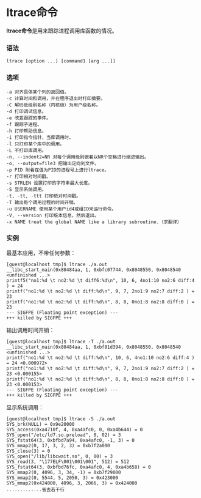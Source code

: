 # ltrace命令


**ltrace命令**是用来跟踪进程调用库函数的情况。 

### 语法  
    ltrace [option ...] [command1 [arg ...]]

### 选项  
    -a 对齐具体某个列的返回值。
    -c 计算时间和调用，并在程序退出时打印摘要。
    -C 解码低级别名称（内核级）为用户级名称。
    -d 打印调试信息。
    -e 改变跟踪的事件。
    -f 跟踪子进程。
    -h 打印帮助信息。
    -i 打印指令指针，当库调用时。
    -l 只打印某个库中的调用。
    -L 不打印库调用。
    -n, --indent2=NR 对每个调用级别嵌套以NR个空格进行缩进输出。
    -o, --output=file3 把输出定向到文件。
    -p PID 附着在值为PID的进程号上进行ltrace。
    -r 打印相对时间戳。
    -s STRLEN 设置打印的字符串最大长度。
    -S 显示系统调用。
    -t, -tt, -ttt 打印绝对时间戳。
    -T 输出每个调用过程的时间开销。
    -u USERNAME 使用某个用户id4或组ID来运行命令。
    -V, --version 打印版本信息，然后退出。
    -x NAME treat the global NAME like a library subroutine.（求翻译）

### 实例  
最基本应用，不带任何参数： 

    [guest@localhost tmp]$ ltrace ./a.out
    __libc_start_main(0x80484aa, 1, 0xbfc07744, 0x8048550, 0x8048540 <unfinished ...>
    printf5("no1:%d \t no2:%d \t diff6:%d\n", 10, 6, 4no1:10 no2:6 diff:4 ) = 24
    printf("no1:%d \t no2:%d \t diff:%d\n", 9, 7, 2no1:9 no2:7 diff:2 ) = 23
    printf("no1:%d \t no2:%d \t diff:%d\n", 8, 8, 0no1:8 no2:8 diff:0 ) = 23
    --- SIGFPE (Floating point exception) ---
    +++ killed by SIGFPE +++

输出调用时间开销： 

    [guest@localhost tmp]$ ltrace -T ./a.out
    __libc_start_main(0x80484aa, 1, 0xbf81d394, 0x8048550, 0x8048540 <unfinished ...>
    printf("no1:%d \t no2:%d \t diff:%d\n", 10, 6, 4no1:10 no2:6 diff:4 ) = 24 <0.000972>
    printf("no1:%d \t no2:%d \t diff:%d\n", 9, 7, 2no1:9 no2:7 diff:2 ) = 23 <0.000155>
    printf("no1:%d \t no2:%d \t diff:%d\n", 8, 8, 0no1:8 no2:8 diff:0 ) = 23 <0.000153>
    --- SIGFPE (Floating point exception) ---
    +++ killed by SIGFPE +++

显示系统调用： 

    [guest@localhost tmp]$ ltrace -S ./a.out
    SYS_brk(NULL) = 0x9e20000
    SYS_access(0xa4710f, 4, 0xa4afc0, 0, 0xa4b644) = 0
    SYS_open("/etc/ld7.so.preload", 0, 02) = 3
    SYS_fstat64(3, 0xbfbd7a94, 0xa4afc0, -1, 3) = 0
    SYS_mmap2(0, 17, 3, 2, 3) = 0xb7f2a000
    SYS_close(3) = 0
    SYS_open("/lib/libcwait.so", 0, 00) = 3
    SYS_read(3, "\177ELF\001\001\001", 512) = 512
    SYS_fstat64(3, 0xbfbd76fc, 0xa4afc0, 4, 0xa4b658) = 0
    SYS_mmap2(0, 4096, 3, 34, -1) = 0xb7f29000
    SYS_mmap2(0, 5544, 5, 2050, 3) = 0x423000
    SYS_mmap2(0x424000, 4096, 3, 2066, 3) = 0x424000
    .............省去若干行


